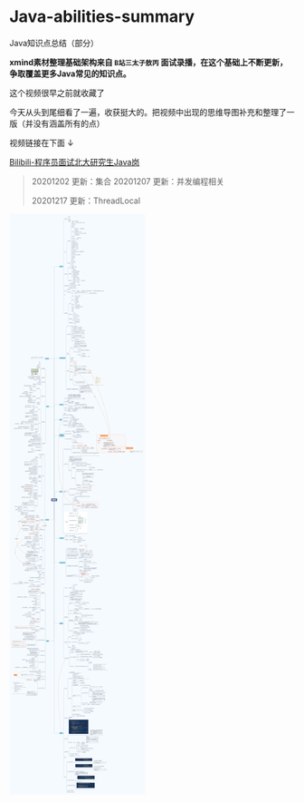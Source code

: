# Java-abilities-summary
Java知识点总结（部分）

**xmind素材整理基础架构来自 `B站三太子敖丙` 面试录播，在这个基础上不断更新，争取覆盖更多Java常见的知识点。**

这个视频很早之前就收藏了

今天从头到尾细看了一遍，收获挺大的。把视频中出现的思维导图补充和整理了一版（并没有涵盖所有的点）

视频链接在下面 ↓

[Bilibili-程序员面试北大研究生Java岗](https://www.bilibili.com/video/BV1HQ4y1P7hE)

> 20201202 更新：集合
> 20201207 更新：并发编程相关
>
> 20201217 更新：ThreadLocal

![xmind](https://github.com/YorickYu/Java-abilities-summary/blob/main/images/xmind.png)
